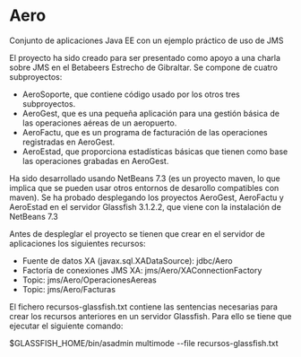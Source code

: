 Aero
====

Conjunto de aplicaciones Java EE con un ejemplo práctico de uso de JMS

El proyecto ha sido creado para ser presentado como apoyo a una charla sobre JMS en el Betabeers Estrecho de Gibraltar. Se compone de cuatro subproyectos:

* AeroSoporte, que contiene código usado por los otros tres subproyectos.
* AeroGest, que es una pequeña aplicación para una gestión básica de las operaciones aéreas de un aeropuerto.
* AeroFactu, que es un programa de facturación de las operaciones registradas en AeroGest.
* AeroEstad, que proporciona estadísticas básicas que tienen como base las operaciones grabadas en AeroGest.

Ha sido desarrollado usando NetBeans 7.3 (es un proyecto maven, lo que implica que se pueden usar otros entornos de desarollo compatibles con maven). Se ha probado desplegando los proyectos AeroGest, AeroFactu y AeroEstad en el servidor Glassfish 3.1.2.2, que viene con la instalación de NetBeans 7.3

Antes de despleglar el proyecto se tienen que crear en el servidor de aplicaciones los siguientes recursos:

* Fuente de datos XA (javax.sql.XADataSource): jdbc/Aero
* Factoría de conexiones JMS XA: jms/Aero/XAConnectionFactory
* Topic: jms/Aero/OperacionesAereas
* Topic: jms/Aero/Facturas

El fichero recursos-glassfish.txt contiene las sentencias necesarias para crear los recursos anteriores en un servidor Glassfish. Para ello se tiene que ejecutar el siguiente comando:

$GLASSFISH_HOME/bin/asadmin multimode --file recursos-glassfish.txt

